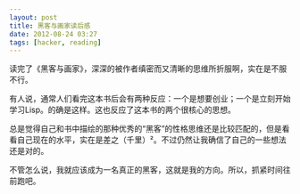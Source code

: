 ```yaml
---
layout: post
title: 黑客与画家读后感
date: 2012-08-24 03:27
tags: [hacker, reading]
---
```


读完了《黑客与画家》，深深的被作者缜密而又清晰的思维所折服啊，实在是不服不行。

有人说，通常人们看完这本书后会有两种反应：一个是想要创业；一个是立刻开始学习Lisp。的确是这样。这也反应了这本书的两个很核心的思想。

总是觉得自己和书中描绘的那种优秀的“黑客”的性格思维还是比较匹配的，但是看看自己现在的水平，实在是差之（千里）²。不过仍然让我确信了自己的一些想法还是对的。

不管怎么说，我就应该成为一名真正的黑客，这就是我的方向。所以，抓紧时间往前跑吧。
